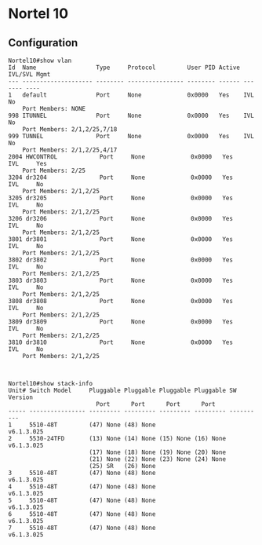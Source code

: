 # Nortel 10

## Configuration
	
	Nortel10#show vlan 
	Id  Name                 Type     Protocol         User PID Active IVL/SVL Mgmt
	--- -------------------- -------- ---------------- -------- ------ ------- ----
	1   default              Port     None             0x0000   Yes    IVL     No
		Port Members: NONE
	998 ITUNNEL              Port     None             0x0000   Yes    IVL     No
		Port Members: 2/1,2/25,7/18
	999 TUNNEL               Port     None             0x0000   Yes    IVL     No
		Port Members: 2/1,2/25,4/17
	2004 HWCONTROL            Port     None             0x0000   Yes    IVL     Yes
		Port Members: 2/25
	3204 dr3204               Port     None             0x0000   Yes    IVL     No
		Port Members: 2/1,2/25
	3205 dr3205               Port     None             0x0000   Yes    IVL     No
		Port Members: 2/1,2/25
	3206 dr3206               Port     None             0x0000   Yes    IVL     No
		Port Members: 2/1,2/25
	3801 dr3801               Port     None             0x0000   Yes    IVL     No
		Port Members: 2/1,2/25
	3802 dr3802               Port     None             0x0000   Yes    IVL     No
		Port Members: 2/1,2/25
	3803 dr3803               Port     None             0x0000   Yes    IVL     No
		Port Members: 2/1,2/25
	3808 dr3808               Port     None             0x0000   Yes    IVL     No
		Port Members: 2/1,2/25
	3809 dr3809               Port     None             0x0000   Yes    IVL     No
		Port Members: 2/1,2/25
	3810 dr3810               Port     None             0x0000   Yes    IVL     No
		Port Members: 2/1,2/25
	

	
	Nortel10#show stack-info
	Unit# Switch Model     Pluggable Pluggable Pluggable Pluggable SW Version
	                         Port      Port      Port      Port              
	----- ---------------- --------- --------- --------- --------- ----------
	1     5510-48T         (47) None (48) None                     v6.1.3.025
	2     5530-24TFD       (13) None (14) None (15) None (16) None v6.1.3.025
	                       (17) None (18) None (19) None (20) None 
	                       (21) None (22) None (23) None (24) None 
	                       (25) SR   (26) None 
	3     5510-48T         (47) None (48) None                     v6.1.3.025
	4     5510-48T         (47) None (48) None                     v6.1.3.025
	5     5510-48T         (47) None (48) None                     v6.1.3.025
	6     5510-48T         (47) None (48) None                     v6.1.3.025
	7     5510-48T         (47) None (48) None                     v6.1.3.025
	
